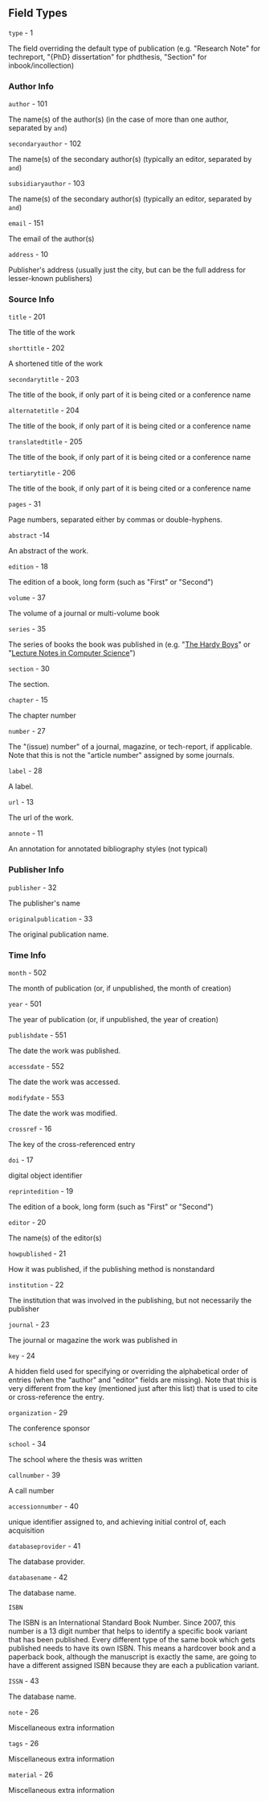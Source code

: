 ## Field Types

`type` - 1

The field overriding the default type of publication (e.g. "Research Note" for techreport, "{PhD} dissertation" for phdthesis, "Section" for inbook/incollection)

### Author Info

`author` - 101

The name(s) of the author(s) (in the case of more than one author, separated by `and`)

`secondaryauthor` - 102

The name(s) of the secondary author(s) (typically an editor, separated by `and`)

`subsidiaryauthor` - 103

The name(s) of the secondary author(s) (typically an editor, separated by `and`)

`email` - 151

The email of the author(s)

`address` - 10

Publisher's address (usually just the city, but can be the full address for lesser-known publishers)

### Source Info

`title` - 201

The title of the work

`shorttitle` - 202

A shortened title of the work

`secondarytitle` - 203

The title of the book, if only part of it is being cited or a conference name

`alternatetitle` - 204

The title of the book, if only part of it is being cited or a conference name

`translatedtitle` - 205

The title of the book, if only part of it is being cited or a conference name

`tertiarytitle` - 206

The title of the book, if only part of it is being cited or a conference name

`pages` - 31

Page numbers, separated either by commas or double-hyphens.

`abstract` -14

An abstract of the work.

`edition` - 18

The edition of a book, long form (such as "First" or "Second")

`volume` - 37

The volume of a journal or multi-volume book

`series` - 35

The series of books the book was published in (e.g. "[The Hardy Boys](https://en.wikipedia.org/wiki/The_Hardy_Boys)" or "[Lecture Notes in Computer Science](https://en.wikipedia.org/wiki/Lecture_Notes_in_Computer_Science)")

`section` - 30

The section.

`chapter` - 15

The chapter number

`number` - 27

The "(issue) number" of a journal, magazine, or tech-report, if applicable. Note that this is not the "article number" assigned by some journals.

`label` - 28

A label.

`url` - 13

The url of the work.

`annote` - 11

An annotation for annotated bibliography styles (not typical)

### Publisher Info

`publisher` - 32

The publisher's name

`originalpublication` - 33

The original publication name.

### Time Info

`month` - 502

The month of publication (or, if unpublished, the month of creation)

`year` - 501

The year of publication (or, if unpublished, the year of creation)

`publishdate` - 551

The date the work was published.

`accessdate` - 552

The date the work was accessed.

`modifydate` - 553

The date the work was modified.

`crossref` - 16

The key of the cross-referenced entry

`doi` - 17

digital object identifier

`reprintedition` - 19

The edition of a book, long form (such as "First" or "Second")

`editor` - 20

The name(s) of the editor(s)

`howpublished` - 21

How it was published, if the publishing method is nonstandard

`institution` - 22

The institution that was involved in the publishing, but not necessarily the publisher

`journal` - 23

The journal or magazine the work was published in

`key` - 24

A hidden field used for specifying or overriding the alphabetical
order of entries (when the "author" and "editor" fields are missing).
Note that this is very different from the key (mentioned just after this list) that is used to cite or cross-reference the entry.

`organization` - 29

The conference sponsor

`school` - 34

The school where the thesis was written

`callnumber` - 39

A call number

`accessionnumber` - 40

unique identifier assigned to, and achieving initial control of, each acquisition

`databaseprovider` - 41

The database provider.

`databasename` - 42

The database name.

`ISBN`

The ISBN is an International Standard Book Number. Since 2007, this number is a 13 digit number that helps to identify a specific book variant that has been published. Every different type of the same book which gets published needs to have its own ISBN. This means a hardcover book and a paperback book, although the manuscript is exactly the same, are going to have a different assigned ISBN because they are each a publication variant.

`ISSN` - 43

The database name.

`note` - 26

Miscellaneous extra information

`tags` - 26

Miscellaneous extra information

`material` - 26

Miscellaneous extra information